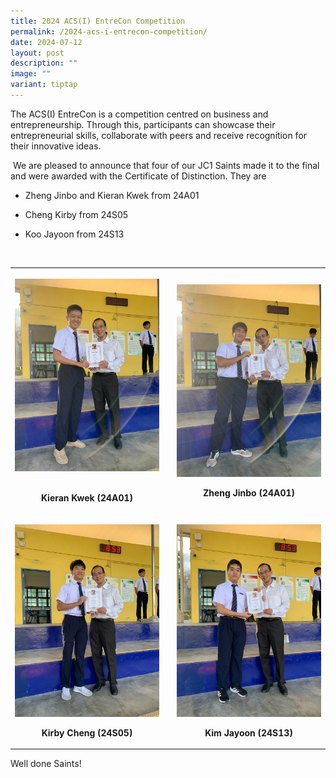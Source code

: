 ```yaml
---
title: 2024 ACS(I) EntreCon Competition
permalink: /2024-acs-i-entrecon-competition/
date: 2024-07-12
layout: post
description: ""
image: ""
variant: tiptap
---
```

<p>The ACS(I) EntreCon is a competition centred on business and entrepreneurship.
Through this, participants can showcase their entrepreneurial skills, collaborate
with peers and receive recognition for their innovative ideas.</p>
<p>&nbsp;We are pleased to announce that four of our JC1 Saints made it to
the final and were awarded with the Certificate of Distinction. They are</p>
<ul data-tight="true" class="tight">
<li>
<p>Zheng Jinbo and Kieran Kwek from 24A01</p>
</li>
<li>
<p>Cheng Kirby from 24S05</p>
</li>
<li>
<p>Koo Jayoon from 24S13</p>
</li>
</ul>
<p>&nbsp;</p>
<table style="minWidth: 75px; border: none">
<tbody>
<tr>
<th style="border: none" rowspan="1" colspan="1">
<p></p>
<div class="isomer-image-wrapper">
<img style="width: 100%" height="auto" width="100%" alt="" src="/images/Announcements/2024 ACS(I) EntreCon/Kieran_Kwek_24A01.jpg">
</div><br>
<p style="text-align: center">Kieran Kwek (24A01)</p>
</th>
<th rowspan="1" colspan="1">
<p></p>
</th>
<th style="border: none; vertical-align: middle; text-align: middle;" rowspan="1" colspan="1">
<p></p>
<div class="isomer-image-wrapper">
<img style="width: 100%" height="auto" width="100%" alt="" src="/images/Announcements/2024 ACS(I) EntreCon/Zheng_Jinbo_24A01.jpg">
</div>
<p style="text-align: center">Zheng Jinbo (24A01)</p>
</th>
</tr>
<tr>
<td rowspan="1" colspan="1">
<p></p>
<div class="isomer-image-wrapper">
<img style="width: 100%" height="auto" width="100%" alt="" src="/images/Announcements/2024 ACS(I) EntreCon/Cheng_Kirby_24S05.jpg">
</div>
<p style="text-align: center"><strong>Kirby Cheng (24S05)</strong>
</p>
</td>
<td rowspan="1" colspan="1">
<p></p>
</td>
<td rowspan="1" colspan="1">
<p></p>
<div class="isomer-image-wrapper">
<img style="width: 100%" height="auto" width="100%" alt="" src="/images/Announcements/2024 ACS(I) EntreCon/Kim_Jayoon_24S13.jpg">
</div>
<p style="text-align: center"><strong>Kim Jayoon (24S13)</strong>
</p>
</td>
</tr>
</tbody>
</table>
<p>Well done Saints!</p>